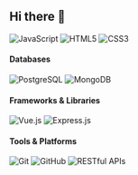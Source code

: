 ## Hi there 👋

<p>
<img src="https://img.shields.io/badge/JavaScript-ES6+-F7DF1E?style=flat-square&logo=javascript&logoColor=black" alt="JavaScript"/>
<img src="https://img.shields.io/badge/HTML5-E34F26?style=flat-square&logo=html5&logoColor=white" alt="HTML5"/>
<img src="https://img.shields.io/badge/CSS3-1572B6?style=flat-square&logo=css3&logoColor=white" alt="CSS3"/>
</p>
 
#### Databases
 
<p>
<img src="https://img.shields.io/badge/PostgreSQL-316192?style=flat-square&logo=postgresql&logoColor=white" alt="PostgreSQL"/>
<img src="https://img.shields.io/badge/MongoDB-47A248?style=flat-square&logo=mongodb&logoColor=white" alt="MongoDB"/>
</p>
 
####  Frameworks & Libraries
 
<p>
<img src="https://img.shields.io/badge/Vue.js-4FC08D?style=flat-square&logo=vue.js&logoColor=white" alt="Vue.js"/>
<img src="https://img.shields.io/badge/Express.js-000000?style=flat-square&logo=express&logoColor=white" alt="Express.js"/>
</p>
 
#### Tools & Platforms
 
<p>
<img src="https://img.shields.io/badge/Git-F05032?style=flat-square&logo=git&logoColor=white" alt="Git"/>
<img src="https://img.shields.io/badge/GitHub-181717?style=flat-square&logo=github&logoColor=white" alt="GitHub"/>
<img src="https://img.shields.io/badge/RESTful APIs-02569B?style=flat-square&logo=api&logoColor=white" alt="RESTful APIs"/>
</p>
